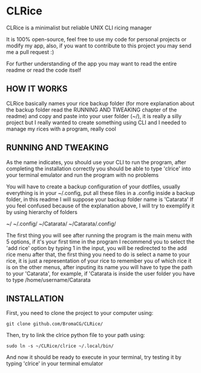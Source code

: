 # CLRice
CLRice is a minimalist but reliable UNIX CLI ricing manager

It is 100% open-source, feel free to use my code for personal projects or modify my app, also, if you want to contribute to this project you may send me a pull request :)

For further understanding of the app you may want to read the entire readme or read the code itself

## HOW IT WORKS
CLRice basically names your rice backup folder (for more explanation about the backup folder read the RUNNING AND TWEAKING chapter of the readme) and copy and paste into your user folder (~/), it is really a silly project but I really wanted to create something using CLI and I needed to manage my rices with a program, really cool

## RUNNING AND TWEAKING
As the name indicates, you should use your CLI to run the program, after completing the installation correctly you should be able to type 'clrice' into your terminal emulator and run the program with no problems

You will have to create a backup configuration of your dotfiles, usually everything is in your ~/.config, put all these files in a .config inside a backup folder, in this readme I will suppose your backup folder name is 'Catarata'
If you feel confused because of the explanation above, I will try to exemplify it by using hierarchy of folders

~/
    ~/.config/
    ~/Catarata/
        ~/Catarata/.config/



The first thing you will see after running the program is the main menu with 5 options, if it's your first time in the program I recommend you to select the 'add rice' option by typing 1 in the input, you will be redirected to the add rice menu after that, the first thing you need to do is select a name to your rice, it is just a representation of your rice to remember you of which rice it is on the other menus, after inputing its name you will have to type the path to your 'Catarata', for example, if 'Catarata is inside the user folder you have to type /home/username/Catarata

## INSTALLATION
First, you need to clone the project to your computer using:
```
git clone github.com/BromaCG/CLRice/
```
Then, try to link the clrice python file to your path using:
```
sudo ln -s ~/CLRice/clrice ~/.local/bin/
```
And now it should be ready to execute in your terminal, try testing it by typing 'clrice' in your terminal emulator 
